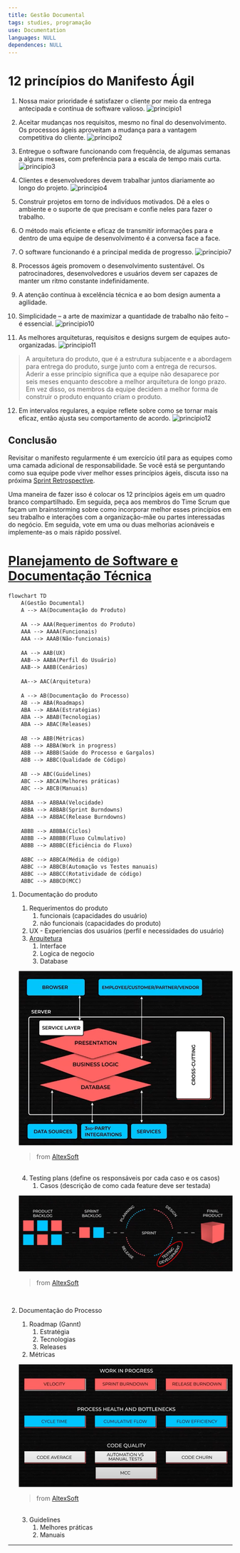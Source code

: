 ```yaml
---
title: Gestão Documental
tags: studies, programação
use: Documentation
languages: NULL
dependences: NULL
---
```

# 12 princípios do Manifesto Ágil

1. Nossa maior prioridade é satisfazer o cliente por meio da entrega antecipada e contínua de software valioso. ![principio1]( https://scrumorg-website-prod.s3.amazonaws.com/drupal/inline-images/Henrik.png)

2. Aceitar mudanças nos requisitos, mesmo no final do desenvolvimento. Os processos ágeis aproveitam a mudança para a vantagem competitiva do cliente. ![principo2]( https://scrumorg-website-prod.s3.amazonaws.com/drupal/inline-images/cone-of-uncertainty.png)

3. Entregue o software funcionando com frequência, de algumas semanas a alguns meses, com preferência para a escala de tempo mais curta. ![principio3]( https://scrumorg-website-prod.s3.amazonaws.com/drupal/inline-images/Hexagon.png)

4. Clientes e desenvolvedores devem trabalhar juntos diariamente ao longo do projeto. ![principio4]( https://scrumorg-website-prod.s3.amazonaws.com/drupal/inline-images/ComparingEvolutions-colorblindinclusive.png)

5. Construir projetos em torno de indivíduos motivados. Dê a eles o ambiente e o suporte de que precisam e confie neles para fazer o trabalho.

6. O método mais eficiente e eficaz de transmitir informações para e dentro de uma equipe de desenvolvimento é a conversa face a face.

7. O software funcionando é a principal medida de progresso. ![principio7]( https://scrumorg-website-prod.s3.amazonaws.com/drupal/inline-images/Done_1.png)

8. Processos ágeis promovem o desenvolvimento sustentável. Os patrocinadores, desenvolvedores e usuários devem ser capazes de manter um ritmo constante indefinidamente.

9. A atenção contínua à excelência técnica e ao bom design aumenta a agilidade.

10. Simplicidade – a arte de maximizar a quantidade de trabalho não feito – é essencial. ![principio10]( https://scrumorg-website-prod.s3.amazonaws.com/drupal/inline-images/FocusOnThis.png)

11. As melhores arquiteturas, requisitos e designs surgem de equipes auto-organizadas. ![principio11]( https://scrumorg-website-prod.s3.amazonaws.com/drupal/inline-images/Architecture-Image.png)

>A arquitetura do produto, que é a estrutura subjacente e a abordagem para entrega do produto, surge junto com a entrega de recursos. Aderir a esse princípio significa que a equipe não desaparece por seis meses enquanto descobre a melhor arquitetura de longo prazo. Em vez disso, os membros da equipe decidem a melhor forma de construir o produto enquanto criam o produto.

12. Em intervalos regulares, a equipe reflete sobre como se tornar mais eficaz, então ajusta seu comportamento de acordo. ![principio12]( https://scrumorg-website-prod.s3.amazonaws.com/drupal/inline-images/Retrospective-board.png)

## Conclusão
Revisitar o manifesto regularmente é um exercício útil para as equipes como uma camada adicional de responsabilidade. Se você está se perguntando como sua equipe pode viver melhor esses princípios ágeis, discuta isso na próxima [Sprint Retrospective](https://www.scrum.org/resources/blog/ideas-scrums-sprint-retrospective-event).

<p>Uma maneira de fazer isso é colocar os 12 princípios ágeis em um quadro branco compartilhado. Em seguida, peça aos membros do Time Scrum que façam um brainstorming sobre como incorporar melhor esses princípios em seu trabalho e interações com a organização-mãe ou partes interessadas do negócio. Em seguida, vote em uma ou duas melhorias acionáveis e implemente-as o mais rápido possível.</p>

# [Planejamento de Software e Documentação Técnica](https://www.youtube.com/watch?v=2qlcY9LkFik)

```mermaid
flowchart TD
	A(Gestão Documental)
	A --> AA(Documentação do Produto)
		
	AA --> AAA(Requerimentos do Produto)
	AAA --> AAAA(Funcionais)
	AAA --> AAAB(Não-funcionais)
	
	AA --> AAB(UX)
	AAB--> AABA(Perfil do Usuário)
	AAB--> AABB(Cenários)
	
	AA--> AAC(Arquitetura)
	
	A --> AB(Documentação do Processo)
	AB --> ABA(Roadmaps)
	ABA --> ABAA(Estratégias)
	ABA --> ABAB(Tecnologias)
	ABA --> ABAC(Releases)
	
	AB --> ABB(Métricas)
	ABB --> ABBA(Work in progress)
	ABB --> ABBB(Saúde do Processo e Gargalos)
	ABB --> ABBC(Qualidade de Código)

	AB --> ABC(Guidelines)
	ABC --> ABCA(Melhores práticas)
	ABC --> ABCB(Manuais)

	ABBA --> ABBAA(Velocidade)
	ABBA --> ABBAB(Sprint Burndowns)
	ABBA --> ABBAC(Release Burndowns)

	ABBB --> ABBBA(Ciclos)
	ABBB --> ABBBB(Fluxo Culmulativo)
	ABBB --> ABBBC(Eficiência do Fluxo)
	
	ABBC --> ABBCA(Média de código)
	ABBC --> ABBCB(Automação vs Testes manuais)
	ABBC --> ABBCC(Rotatividade de código)
	ABBC --> ABBCD(MCC)
```

1.	Documentação do produto
    1.	Requerimentos do produto
        1.	 funcionais (capacidades do usuário)
        2.	não funcionais (capacidades do produto)
    2.	UX - Experiencias dos usuários (perfil e necessidades do usuário)
    3.	[Arquitetura](https://www.youtube.com/watch?v=BrT3AO8bVQY)</br>
        1.	Interface
        2.	Logica de negocio
        3.	Database

    ![Arquitetura](src/img/arquit.png)
    >from [AltexSoft]( https://www.youtube.com/@AltexSoft)
    </br>

    4.	Testing plans (define os responsáveis por cada caso e os casos)
        1.	Casos (descrição de como cada feature deve ser testada)

    ![Etapas do processo](src/img/processo.png)
    >from [AltexSoft]( https://www.youtube.com/@AltexSoft)
    </br>

2.	Documentação do Processo
    1.	Roadmap (Gannt)
        1.	Estratégia 
        2.	Tecnologias
        3.	Releases
    2.	Métricas

    ![Métricas](src/img/metricas.png)
    >from [AltexSoft]( https://www.youtube.com/@AltexSoft)
    </br>

    3.	Guidelines
        1.	Melhores práticas
        2.	Manuais

---
